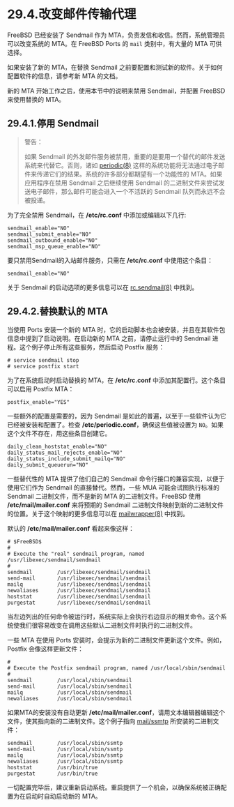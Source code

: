 # 29.4.改变邮件传输代理

FreeBSD 已经安装了 Sendmail 作为 MTA，负责发信和收信。然而，系统管理员可以改变系统的 MTA。在 FreeBSD Ports 的 `mail` 类别中，有大量的 MTA 可供选择。

如果安装了新的 MTA，在替换 Sendmail 之前要配置和测试新的软件。关于如何配置软件的信息，请参考新 MTA 的文档。

新的 MTA 开始工作之后，使用本节中的说明来禁用 Sendmail，并配置 FreeBSD 来使用替换的 MTA。

## 29.4.1.停用 Sendmail

>警告：
>
>如果 Sendmail 的外发邮件服务被禁用，重要的是要用一个替代的邮件发送系统来代替它。否则，诸如 [periodic(8)](https://www.freebsd.org/cgi/man.cgi?query=periodic&sektion=8&format=html ) 这样的系统功能将无法通过电子邮件来传递它们的结果。系统的许多部分都期望有一个功能性的 MTA。如果应用程序在禁用 Sendmail 之后继续使用 Sendmail 的二进制文件来尝试发送电子邮件，那么邮件可能会进入一个不活跃的 Sendmail 队列而永远不会被投递。

为了完全禁用 Sendmail，在 **/etc/rc.conf** 中添加或编辑以下几行:

```
sendmail_enable="NO"
sendmail_submit_enable="NO"
sendmail_outbound_enable="NO"
sendmail_msp_queue_enable="NO"
```
要只禁用Sendmail的入站邮件服务，只需在 **/etc/rc.conf** 中使用这个条目：

```
sendmail_enable="NO"
```

关于 Sendmail 的启动选项的更多信息可以在 [rc.sendmail(8)](https://www.freebsd.org/cgi/man.cgi?query=rc.sendmail&sektion=8&format=html) 中找到。

## 29.4.2.替换默认的 MTA
当使用 Ports 安装一个新的 MTA 时，它的启动脚本也会被安装，并且在其软件包信息中提到了启动说明。在启动新的 MTA 之前，请停止运行中的 Sendmail 进程。这个例子停止所有这些服务，然后启动 Postfix 服务：

```
# service sendmail stop
# service postfix start
```

为了在系统启动时启动替换的 MTA，在 **/etc/rc.conf** 中添加其配置行。这个条目可以启用 Postfix MTA：

```
postfix_enable="YES"
```

一些额外的配置是需要的，因为 Sendmail 是如此的普遍，以至于一些软件认为它已经被安装和配置了。检查 **/etc/periodic.conf**，确保这些值被设置为 `NO`。如果这个文件不存在，用这些条目创建它。

```
daily_clean_hoststat_enable="NO"
daily_status_mail_rejects_enable="NO"
daily_status_include_submit_mailq="NO"
daily_submit_queuerun="NO"
```

一些替代性的 MTA 提供了他们自己的 Sendmail 命令行接口的兼容实现，以便于使用它们作为 Sendmail 的直接替代。然而，一些 MUA 可能会试图执行标准的 Sendmail 二进制文件，而不是新的 MTA 的二进制文件。FreeBSD 使用 **/etc/mail/mailer.conf** 来将预期的 Sendmail 二进制文件映射到新的二进制文件的位置。关于这个映射的更多信息可以在 [mailwrapper(8)](https://www.freebsd.org/cgi/man.cgi?query=mailwrapper&sektion=8&format=html) 中找到。

默认的 **/etc/mail/mailer.conf** 看起来像这样：

```
# $FreeBSD$
#
# Execute the "real" sendmail program, named /usr/libexec/sendmail/sendmail
#
sendmail        /usr/libexec/sendmail/sendmail
send-mail       /usr/libexec/sendmail/sendmail
mailq           /usr/libexec/sendmail/sendmail
newaliases      /usr/libexec/sendmail/sendmail
hoststat        /usr/libexec/sendmail/sendmail
purgestat       /usr/libexec/sendmail/sendmail
```

当左边列出的任何命令被运行时，系统实际上会执行右边显示的相关命令。这个系统使我们很容易改变在调用这些默认二进制文件时执行的二进制文件。

一些 MTA 在使用 Ports 安装时，会提示为新的二进制文件更新这个文件。例如，Postfix 会像这样更新文件：

```
#
# Execute the Postfix sendmail program, named /usr/local/sbin/sendmail
#
sendmail        /usr/local/sbin/sendmail
send-mail       /usr/local/sbin/sendmail
mailq           /usr/local/sbin/sendmail
newaliases      /usr/local/sbin/sendmail
```

如果MTA的安装没有自动更新 **/etc/mail/mailer.conf**，请用文本编辑器编辑这个文件，使其指向新的二进制文件。这个例子指向 [mail/ssmtp](https://cgit.freebsd.org/ports/tree/mail/ssmtp/pkg-descr) 所安装的二进制文件：

```
sendmail        /usr/local/sbin/ssmtp
send-mail       /usr/local/sbin/ssmtp
mailq           /usr/local/sbin/ssmtp
newaliases      /usr/local/sbin/ssmtp
hoststat        /usr/bin/true
purgestat       /usr/bin/true
```

一切配置完毕后，建议重新启动系统。重启提供了一个机会，以确保系统被正确配置为在启动时自动启动新的 MTA。
